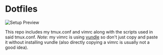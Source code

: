 # Dotfiles
![Setup Preview](https://i.imgur.com/Mf0If2Q.png)

This repo includes my tmux.conf and vimrc along with the scripts used in said tmux.conf. *Note:* my vimrc is using [vundle](https://github.com/gmarik/Vundle.vim) so don't just copy and paste it without installing vundle (also directly copying a vimrc is usually not a good idea).

